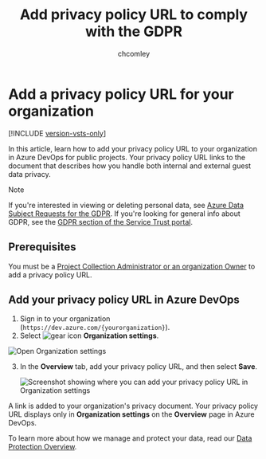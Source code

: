 ﻿---
title: Add privacy policy URL to comply with the GDPR
titleSuffix: Azure DevOps Services
description: Learn how to add your Organization's privacy policy URL to comply with the General Data Protection Regulation (GDPR).
ms.technology: devops-accounts
ms.topic: conceptual
ms.author: chcomley
author: chcomley
ms.date: 04/27/2020
monikerRange: 'azure-devops'
---

# Add a privacy policy URL for your organization

[!INCLUDE [version-vsts-only](../../includes/version-vsts-only.md)]

In this article, learn how to add your privacy policy URL to your organization in Azure DevOps for public projects. Your privacy policy URL links to the document that describes how you handle both internal and external guest data privacy.

> [!NOTE]
> If you're interested in viewing or deleting personal data, see [Azure Data Subject Requests for the GDPR](https://docs.microsoft.com/microsoft-365/compliance/gdpr-dsr-azure). If you're looking for general info about GDPR, see the [GDPR section of the Service Trust portal](https://servicetrust.microsoft.com/ViewPage/GDPRGetStarted).

## Prerequisites

You must be a [Project Collection Administrator or an organization Owner](../security/lookup-organization-owner-admin.md) to add a privacy policy URL.

## Add your privacy policy URL in Azure DevOps

1.  Sign in to your organization (`https://dev.azure.com/{yourorganization}`).
2.  Select ![gear icon](../../media/icons/gear-icon.png) **Organization settings**.

![Open Organization settings](../../media/settings/open-admin-settings-vert.png)

3.  In the **Overview** tab, add your privacy policy URL, and then select **Save**.

    ![Screenshot showing where you can add your privacy policy URL in Organization settings](media/add-privacy-url/privacy-url-in-organization-settings.png)

A link is added to your organization's privacy document. Your privacy policy URL displays only in **Organization settings** on the **Overview** page in Azure DevOps.

To learn more about how we manage and protect your data, read our [Data Protection Overview](../../organizations/security/data-protection.md).
